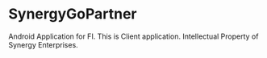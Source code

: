 # SynergyGoPartner

Android Application for FI. This is Client application. Intellectual Property of Synergy Enterprises.
